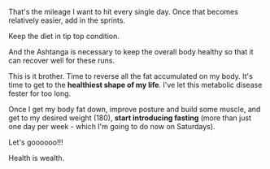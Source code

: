That's the mileage I want to hit every single day.
Once that becomes relatively easier, add in the sprints.

Keep the diet in tip top condition.

And the Ashtanga is necessary to keep the overall body healthy so that it can recover well for these runs.

This is it brother. Time to reverse all the fat accumulated on my body. It's time to get to the **healthiest shape of my life**. I've let this metabolic disease fester for too long. 

Once I get my body fat down, improve posture and build some muscle, and get to my desired weight (180), **start introducing fasting** (more than just one day per week - which I'm going to do now on Saturdays).

Let's goooooo!!!

Health is wealth.

